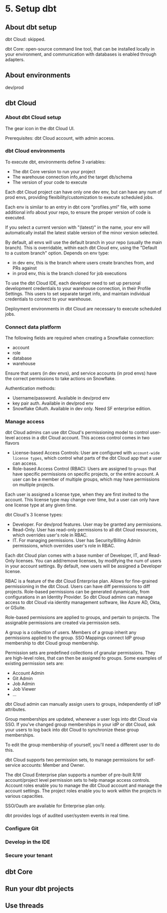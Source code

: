 # 5. Setup dbt
## About dbt setup
dbt Cloud: skipped.

dbt Core: open-source command line tool, that can be installed locally in your environment, and communication with databases is enabled through adapters.


## About environments
dev/prod

## dbt Cloud
### About dbt Cloud setup
The gear icon in the dbt Cloud UI. 

Prerequisites: dbt Cloud account, with admin access. 

### dbt Cloud environments
To execute dbt, environments define 3 variables:
- The dbt Core version to run your project
- The warehouse connection info,and the target db/schema
- The version of your code to execute

Each dbt Cloud project can have only one dev env, but can have any num of prod envs, providing flexibility/customization to execute scheduled jobs.

Each env is similar to an entry in dbt core "profiles.yml" file, with some additional info about your repo, to ensure the proper version of code is executed.

If you select a current version with "(latest)" in the name, your env will automatically install the latest stable version of the minor version selected.

By default, all envs will use the default branch in your repo (usually the main branch). This is overridable, within each dbt Cloud env, using the "Default to a custom branch" option. Depends on env type:
- in dev env, this is the branch where users create branches from, and PRs against
- in prod env, this is the branch cloned for job executions

To use the dbt Cloud IDE, each developer need to set up personal development credentials to your warehouse connection, in their Profile Settings. This users to set separate target info, and maintain individual credentials to connect to your warehouse.

Deployment environments in dbt Cloud are necessary to execute scheduled jobs. 

### Connect data platform
The following fields are required when creating a Snowflake connection:
- account
- role
- database
- warehouse

Ensure that users (in dev envs), and service accounts (in prod envs) have the correct permissions to take actions on Snowflake. 

Authentication methods:
- Username/password. Available in dev/prod env
- key pair auth. Available in dev/prod env
- Snowflake OAuth. Available in dev only. Need SF enterprise edition. 

### Manage access
dbt Cloud admins can use dbt Cloud's permissioning model to control user-level access in a dbt Cloud account. This access control comes in two flavors
- License-based Access Controls: User are configured with `account-wide license types`, which control what parts of the dbt Cloud app that a user can access.
- Role-based Access Control (RBAC): Users are assigned to `groups` that have specific permissions on specific projects, or the entire account. A user can be a member of multiple groups, which may have permissions on multiple projects.

Each user is assigned a license type, when they are first invited to the account. This license type may change over time, but a user can only have one license type at any given time.

dbt Cloud's 3 license types:
- Developer. For dev/prod features. User may be granted any permissions.
- Read-Only. User has read-only permissions to all dbt Cloud resources, which overrides user's role in RBAC.
- IT. For managing permissions. User has Security/Billing Admin permissions, which overrides user's role in RBAC.

Each dbt Cloud plan comes with a base number of Developer, IT, and Read-Only licenses. You can add/remove licenses, by modifying the num of users in your account settings. By default, new users will be assigned a Developer license.

RBAC is a feature of the dbt Cloud Enterprise plan. Allows for fine-grained permissioning in the dbt Cloud. Users can have diff permissions to diff projects. Role-based permissions can be generated dynamically, from configurations in an Identity Provider. So dbt Cloud admins can manage access to dbt Cloud via identity management software, like Azure AD, Okta, or GSuite. 

Role-based permissions are applied to groups, and pertain to projects. The assignable permissions are created via permission sets.

A group is a collection of users. Members of a group inherit any permissions applied to the group. SSO Mappings connect IdP group membership to dbt Cloud group membership.

Permission sets are predefined collections of granular permissions. They are high-level roles, that can then be assigned to groups. Some examples of existing permission sets are:
- Account Admin
- Git Admin
- Job Admin
- Job Viewer
- ...

dbt Cloud admin can manually assign users to groups, independently of IdP attributes.

Group memberships are updated, whenever a user logs into dbt Cloud via SSO. If you've changed group memberships in your idP or dbt Cloud, ask your users to log back into dbt Cloud to synchronize these group memberships.

To edit the group membership of yourself, you'll need a different user to do this.

dbt Cloud supports two permission sets, to manage permissions for self-service accounts: Member and Owner.

The dbt Cloud Enterprise plan supports a number of pre-built R/W account/project level permission sets to help manage access controls. Account roles enable you to manage the dbt Cloud account and manage the account settings. The project roles enable you to work within the projects in various capacities.

SSO/Oauth are available for Enterprise plan only. 

dbt provides logs of audited user/system events in real time.  












### Configure Git



### Develop in the IDE



### Secure your tenant





## dbt Core



## Run your dbt projects



## Use threads






























